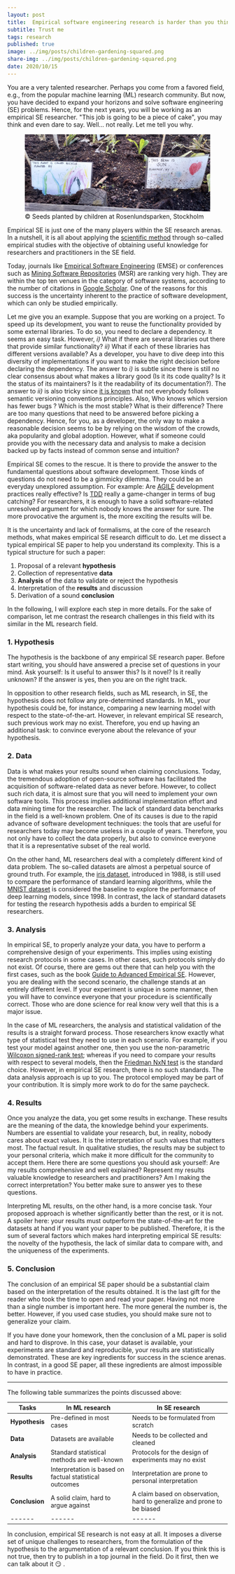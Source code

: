 ```yaml
---
layout: post
title:  Empirical software engineering research is harder than you think
subtitle: Trust me 
tags: research
published: true
image: ../img/posts/children-gardening-squared.png
share-img: ../img/posts/children-gardening-squared.png
date: 2020/10/15
---
```


You are a very talented researcher. Perhaps you come from a favored field, e.g., from the popular machine learning (ML) research community. But now, you have decided to expand your horizons and solve software engineering (SE) problems. Hence, for the next years, you will be working as an empirical SE researcher. "This job is going to be a piece of cake", you may think and even dare to say. Well... not really. Let me tell you why.

<figure class="jb_picture">
    <img src="../img/posts/children-gardening.jpg" 
    alt="Seeds planted by children at Rosenlundsparken, Stockholm"
    longdesc="#c13e1390" />
    <figcaption class="stroke">
    &#169; Seeds planted by children at Rosenlundsparken, Stockholm
    </figcaption>
</figure>

Empirical SE is just one of the many players within the SE research arenas. In a nutshell, it is all about applying the [scientific method](https://en.wikipedia.org/wiki/Scientific_method) through so-called empirical studies with the objective of obtaining useful knowledge for researchers and practitioners in the SE field.
 
Today, journals like [Empirical Software Engineering](https://www.springer.com/journal/10664) (EMSE) or conferences such as [Mining Software Repositories](http://www.msrconf.org) (MSR) are ranking very high. They are within the top ten venues in the category of software systems, according to the number of citations in [Google Scholar](https://scholar.google.com/citations?view_op=top_venues&hl=en&vq=eng_softwaresystems). One of the reasons for this success is the uncertainty inherent to the practice of software development, which can only be studied empirically.
 
Let me give you an example. Suppose that you are working on a project. To speed up its development, you want to reuse the functionality provided by some external libraries. To do so, you need to declare a dependency. It seems an easy task. However, _i)_ What if there are several libraries out there that provide similar functionality? _ii)_ What if each of these libraries has different versions available? As a developer, you have to dive deep into this diversity of implementations if you want to make the right decision before declaring the dependency. The answer to _i)_ is subtle since there is still no clear consensus about what makes a library good (Is it its code quality? Is it the status of its maintainers? Is it the readability of its documentation?). The answer to _ii)_ is also tricky since [it is known](https://ieeexplore.ieee.org/stamp/stamp.jsp?arnumber=8721084) that not everybody follows semantic versioning conventions principles. Also, Who knows which version has fewer bugs
? Which is the most stable? What is their difference? There are too many questions that need to be answered before picking a dependency. Hence, for you, as a developer, the only way to make a reasonable decision seems to be by relying on the wisdom of the crowds, aka popularity and global adoption. However, what if someone could provide you with the necessary data and analysis to make a decision backed up by facts instead of common sense and intuition?
  
Empirical SE comes to the rescue. It is there to provide the answer to the fundamental questions about software development. Those kinds of questions do not need to be a gimmicky dilemma. They could be an everyday unexplored assumption. For example: Are [AGILE](https://en.wikipedia.org/wiki/Agile_software_development) development practices really effective? Is [TDD](https://en.wikipedia.org/wiki/Test-driven_development) really a game-changer in terms of bug catching? For researchers, it is enough to have a solid software-related unresolved argument for which nobody knows the answer for sure. The more provocative the argument is, the more exciting the results will be. 

It is the uncertainty and lack of formalisms, at the core of the research methods, what makes empirical SE research difficult to do. Let me dissect a typical empirical SE paper to help you understand its complexity. This is a typical structure for such a paper:
 
 1. Proposal of a relevant **hypothesis**  
 2. Collection of representative **data** 
 3. **Analysis** of the data to validate or reject the hypothesis
 4. Interpretation of the **results** and discussion
 5. Derivation of a sound **conclusion**      

In the following, I will explore each step in more details. For the sake of comparison, let me contrast the research challenges in this field with its similar in the ML research field. 

### 1. Hypothesis

The hypothesis is the backbone of any empirical SE research paper. Before start writing, you should have answered a precise set of questions in your mind. Ask yourself: Is it useful to answer this? Is it novel? Is it really unknown? If the answer is yes, then you are on the right track. 

In opposition to other research fields, such as ML research, in SE, the hypothesis does not follow any pre-determined standards. In ML, your hypothesis could be, for instance, comparing a new learning model with respect to the state-of-the-art. However, in relevant empirical SE research, such previous work may no exist. Therefore, you end up having an additional task: to convince everyone about the relevance of your hypothesis.   

### 2. Data 

Data is what makes your results sound when claiming conclusions. Today, the tremendous adoption of open-source software has facilitated the acquisition of software-related data as never before. However, to collect such rich data, it is almost sure that you will need to implement your own software tools. This process implies additional implementation effort and data mining time for the researcher. The lack of standard data benchmarks in the field is a well-known problem. One of its causes is due to the rapid advance of software development techniques: the tools that are useful for researchers today may become useless in a couple of years. Therefore, you not only have to collect the data properly, but also to convince everyone that it is a representative subset of the real world. 

On the other hand, ML researchers deal with a completely different kind of data problem. The so-called datasets are almost a perpetual source of ground truth. For example, the [iris dataset](https://archive.ics.uci.edu/ml/datasets/iris), introduced in 1988, is still used to compare the performance of standard learning algorithms, while the [MNIST dataset](http://yann.lecun.com/exdb/mnist/) is considered the baseline to explore the performance of deep learning models, since 1998. In contrast, the lack of standard datasets for testing the research hypothesis adds a burden to empirical SE researchers.

### 3. Analysis

In empirical SE, to properly analyze your data, you have to perform a comprehensive design of your experiments. This implies using existing research protocols in some cases. In other cases, such protocols simply do not exist. Of course, there are gems out there that can help you with the first cases, such as the book [Guide to Advanced Empirical SE](https://www.springer.com/gp/book/9781848000438). However, you are dealing with the second scenario, the challenge stands at an entirely different level. If your experiment is unique in some manner, then you will have to convince everyone that your procedure is scientifically correct. Those who are done science for real know very well that this is a major issue.

In the case of ML researchers, the analysis and statistical validation of the results is a straight forward process. Those researchers know exactly what type of statistical test they need to use in each scenario. For example, if you test your model against another one, then you use the non-parametric [Wilcoxon signed-rank test](https://en.wikipedia.org/wiki/Wilcoxon_signed-rank_test); whereas if you need to compare your results with respect to several models, then the  [Friedman NxN test](https://en.wikipedia.org/wiki/Friedman_test) is the standard choice. However, in empirical SE research, there is no such standards. The data analysis approach is up to you. The protocol employed may be part of your contribution. It is simply more work to do for the same paycheck. 

### 4. Results

Once you analyze the data, you get some results in exchange. These results are the meaning of the data, the knowledge behind your experiments. Numbers are essential to validate your research, but, in reality, nobody cares about exact values. It is the interpretation of such values that matters most. The factual result. In qualitative studies, the results may be subject to your personal criteria, which make it more difficult for the community to accept them. Here there are some questions you should ask yourself: Are my results comprehensive and well explained? Represent my results valuable knowledge to researchers and practitioners? Am I making the correct interpretation? You better make sure to answer yes to these questions. 

Interpreting ML results, on the other hand, is a more concise task. Your proposed approach is whether significantly better than the rest, or it is not. A spoiler here: your results must outperform the state-of-the-art for the datasets at hand if you want your paper to be published. Therefore, it is the sum of several factors which makes hard interpreting empirical SE results: the novelty of the hypothesis, the lack of similar data to compare with, and the uniqueness of the experiments.     

### 5. Conclusion

The conclusion of an empirical SE paper should be a substantial claim based on the interpretation of the results obtained. It is the last gift for the reader who took the time to open and read your paper. Having not more than a single number is important here. The more general the number is, the better. However, if you used case studies, you should make sure not to generalize your claim.

If you have done your homework, then the conclusion of a ML paper is solid and hard to disprove. In this case, your dataset is available,  your experiments are standard and reproducible, your results are statistically demonstrated. These are key ingredients for success in the science arenas. In contrast, in a good SE paper, all these ingredients are almost impossible to have in practice. 

---

The following table summarizes the points discussed above:


| **Tasks** | **In ML research** | **In SE research** |
| ------ | ------ | ------ |
|**Hypothesis**  | Pre-defined in most cases | Needs to be formulated from scratch |
| **Data** | Datasets are available | Needs to be collected and cleaned |
| **Analysis** | Standard statistical methods are well-known | Protocols for the design of experiments may no exist |
| **Results** | Interpretation is based on factual statistical outcomes | Interpretation are prone to personal interpretation |
| **Conclusion** | A solid claim, hard to argue against | A claim based on observation, hard to generalize and prone to be biased |
| ------ | ------ | ------ |

In conclusion, empirical SE research is not easy at all. It imposes a diverse set of unique challenges to researchers, from the formulation of the hypothesis to the argumentation of a relevant conclusion. If you think this is not true, then try to publish in a top journal in the field. Do it first, then we can talk about it :smirk:   .

